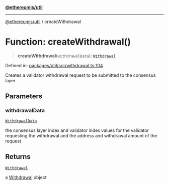 [**@ethereumjs/util**](../README.md)

***

[@ethereumjs/util](../README.md) / createWithdrawal

# Function: createWithdrawal()

> **createWithdrawal**(`withdrawalData`): [`Withdrawal`](../classes/Withdrawal.md)

Defined in: [packages/util/src/withdrawal.ts:104](https://github.com/Dargon789/ethereumjs-monorepo/blob/master/packages/util/src/withdrawal.ts#L104)

Creates a validator withdrawal request to be submitted to the consensus layer

## Parameters

### withdrawalData

[`WithdrawalData`](../type-aliases/WithdrawalData.md)

the consensus layer index and validator index values for the
validator requesting the withdrawal and the address and withdrawal amount of the request

## Returns

[`Withdrawal`](../classes/Withdrawal.md)

a [Withdrawal](../classes/Withdrawal.md) object
